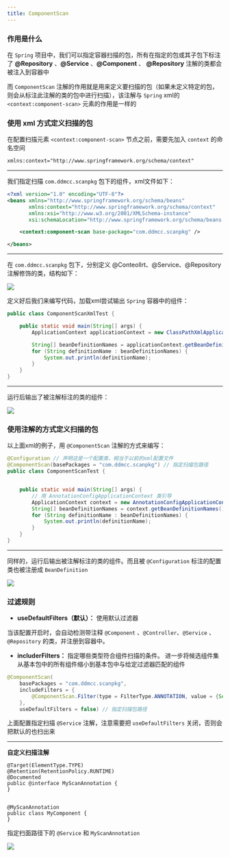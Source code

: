 ```yaml
---
title: ComponentScan
---
```




### 作用是什么

在 `Spring` 项目中，我们可以指定容器扫描的包，所有在指定的包或其子包下标注了 **@Repository** 、**@Service** 、**@Component** 、 **@Repository** 注解的类都会被注入到容器中

 而 `ComponentScan` 注解的作用就是用来定义要扫描的包（如果未定义特定的包，则会从标注此注解的类的包中进行扫描），该注解与 `Spring`  xml的 `<context:component-scan>` 元素的作用是一样的



### 使用 xml 方式定义扫描的包

在配置扫描元素 `<context:component-scan>` 节点之前，需要先加入 `context` 的命名空间 

```xml
xmlns:context="http://www.springframework.org/schema/context"
```

---

我们指定扫描 `com.ddmcc.scanpkg` 包下的组件，xml文件如下：

```xml
<?xml version="1.0" encoding="UTF-8"?>
<beans xmlns="http://www.springframework.org/schema/beans"
	   xmlns:context="http://www.springframework.org/schema/context"
	   xmlns:xsi="http://www.w3.org/2001/XMLSchema-instance"
	   xsi:schemaLocation="http://www.springframework.org/schema/beans http://www.springframework.org/schema/beans/spring-beans.xsd http://www.springframework.org/schema/context https://www.springframework.org/schema/context/spring-context.xsd">

	<context:component-scan base-package="com.ddmcc.scanpkg" />

</beans>
```

---

在 `com.ddmcc.scanpkg` 包下，分别定义 @Conteollrt、@Service、@Repository 注解修饰的类，结构如下：



![](https://ddmcc-1255635056.cos.ap-guangzhou.myqcloud.com/WeChatd0159bddb73367d72eb2f9d2e32e5d4a.png)



定义好后我们来编写代码，加载xml尝试输出 `Spring` 容器中的组件：

```java
public class ComponentScanXmlTest {

    public static void main(String[] args) {
        ApplicationContext applicationContext = new ClassPathXmlApplicationContext("beans.xml");

        String[] beanDefinitionNames = applicationContext.getBeanDefinitionNames();
        for (String definitionName : beanDefinitionNames) {
            System.out.println(definitionName);
        }
    }
}
```



---

运行后输出了被注解标注的类的组件：

![](https://ddmcc-1255635056.cos.ap-guangzhou.myqcloud.com/WeChate1562e875112927c13cb9104d98a91c5.png)



### 使用注解的方式定义扫描的包

以上面xml的例子，用 `@ComponentScan` 注解的方式来编写：

```java
@Configuration // 声明这是一个配置类，相当于以前的xml配置文件
@ComponentScan(basePackages = "com.ddmcc.scanpkg") // 指定扫描包路径
public class ComponentScanTest {


    public static void main(String[] args) {
        // 用 AnnotationConfigApplicationContext 类引导
        ApplicationContext context = new AnnotationConfigApplicationContext(ComponentScanTest.class);
        String[] beanDefinitionNames = context.getBeanDefinitionNames();
        for (String definitionName : beanDefinitionNames) {
            System.out.println(definitionName);
        }
    }
}
```



---

同样的，运行后输出被注解标注的类的组件。而且被 `@Configuration` 标注的配置类也被注册成 `BeanDefinition` 

![](https://ddmcc-1255635056.cos.ap-guangzhou.myqcloud.com/1751650771404_.pic.jpg)



### 过滤规则

- **useDefaultFilters（默认）：** 使用默认过滤器

当该配置开启时，会自动检测带注释 `@Component` 、`@Controller`、`@Service` 、`@Repository` 的类，并注册到容器中。



- **includerFilters：** 指定哪些类型符合组件扫描的条件。 进一步将候选组件集从基本包中的所有组件缩小到基本包中与给定过滤器匹配的组件



```java
@ComponentScan(
    basePackages = "com.ddmcc.scanpkg",
    includeFilters = {
        @ComponentScan.Filter(type = FilterType.ANNOTATION, value = {Service.class})
    },
    useDefaultFilters = false) // 指定扫描包路径
```



上面配置指定扫描 `@Service` 注解，注意需要把 `useDefaultFilters` 关闭，否则会把默认的也扫出来

---

**自定义扫描注解**

```jav
@Target(ElementType.TYPE)
@Retention(RetentionPolicy.RUNTIME)
@Documented
public @interface MyScanAnnotation {
}


@MyScanAnnotation
public class MyComponent {
}
```



指定扫面路径下的 `@Service` 和 `MyScanAnnotation` 



![](https://ddmcc-1255635056.cos.ap-guangzhou.myqcloud.com/1761650784313_.pic.jpg)

